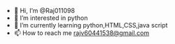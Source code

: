 - 👋 Hi, I’m @Raj011098
- 👀 I’m interested in python
- 🌱 I’m currently learning python,HTML,CSS,java script
- 📫 How to reach me rajv60441538@gmail.com

<!---
Raj011098/Raj011098 is a ✨ special ✨ repository because its `README.md` (this file) appears on your GitHub profile.
You can click the Preview link to take a look at your changes.
--->
